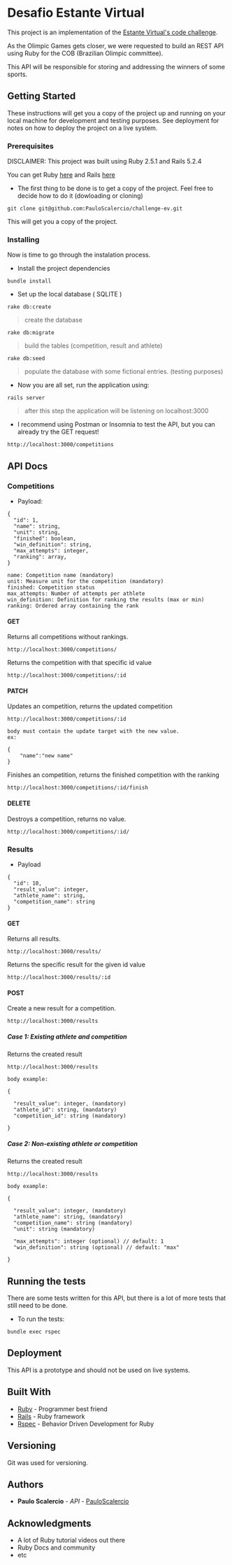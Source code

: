# Desafio Estante Virtual

This project is an implementation of the [Estante Virtual's code challenge](https://github.com/estantevirtual/vagas/blob/master/desafios/backend.md).

As the Olimpic Games gets closer, we were requested to build an REST API using Ruby for the COB (Brazilian Olimpic committee).

This API will be responsible for storing and addressing the winners of some sports.

## Getting Started

These instructions will get you a copy of the project up and running on your local machine for development and testing purposes. See deployment for notes on how to deploy the project on a live system.



### Prerequisites


DISCLAIMER: This project was built using Ruby 2.5.1 and Rails 5.2.4

You can get Ruby [here](https://www.ruby-lang.org/pt/documentation/installation/) and Rails [here](http://installrails.com/)

- The first thing to be done is to get a copy of the project. Feel free to decide how to do it (dowloading or cloning)

```
git clone git@github.com:PauloScalercio/challenge-ev.git
```

This will get you a copy of the project.



### Installing

Now is time to go through the instalation process.

- Install the project dependencies

```
bundle install
```

- Set up the local database ( SQLITE )

```
rake db:create 
```
> create the database



```
rake db:migrate 

```
> build the tables (competition, result and athlete)



```
rake db:seed

```
> populate the database with some fictional entries. (testing purposes)



- Now you are all set, run the application using:

```
rails server
```
> after this step the application will be listening on localhost:3000

- I recommend using Postman or Insomnia to test the API, but you can already try the GET request! 

```
http://localhost:3000/competitions
```

## API Docs

### Competitions

- Payload:

```
{
  "id": 1,
  "name": string,
  "unit": string,
  "finished": boolean,
  "win_definition": string,
  "max_attempts": integer,
  "ranking": array,
}
```

```
name: Competition name (mandatory)
unit: Measure unit for the competition (mandatory)
finished: Competition status
max_attempts: Number of attempts per athlete 
win_definition: Definition for ranking the results (max or min)
ranking: Ordered array containing the rank
```

#### GET

Returns all competitions without rankings.
```
http://localhost:3000/competitions/
```

Returns the competition with that specific id value
```
http://localhost:3000/competitions/:id
```

#### PATCH

Updates an competition, returns the updated competition

```
http://localhost:3000/competitions/:id

body must contain the update target with the new value.
ex:

{
    "name":"new name"
}
```

Finishes an competition, returns the finished competition with the ranking

```
http://localhost:3000/competitions/:id/finish
```

#### DELETE

Destroys a competition, returns no value.
```
http://localhost:3000/competitions/:id/
```

### Results

- Payload
```
{
  "id": 10,
  "result_value": integer,
  "athlete_name": string,
  "competition_name": string
}
```

#### GET

Returns all results.
```
http://localhost:3000/results/
```

Returns the specific result for the given id value
```
http://localhost:3000/results/:id
```

#### POST


Create a new result for a competition.
```
http://localhost:3000/results
```

##### Case 1: Existing athlete and competition

Returns the created result
```
http://localhost:3000/results

body example:

{

  "result_value": integer, (mandatory)
  "athlete_id": string, (mandatory)
  "competition_id": string (mandatory)

}
```

##### Case 2: Non-existing athlete or competition

Returns the created result
```
http://localhost:3000/results

body example:

{

  "result_value": integer, (mandatory)
  "athlete_name": string, (mandatory)
  "competition_name": string (mandatory)
  "unit": string (mandatory)

  "max_attempts": integer (optional) // default: 1
  "win_definition": string (optional) // default: "max"

}
```


## Running the tests

There are some tests written for this API, but there is a lot of more tests that still need to be done.

- To run the tests:

```
bundle exec rspec
```

## Deployment

This API is a prototype and should not be used on live systems.

## Built With

* [Ruby](https://www.ruby-lang.org/pt/documentation/installation/) - Programmer best friend
* [Rails](https://rubyonrails.org/) - Ruby framework
* [Rspec](https://rspec.info/) - Behavior Driven Development for Ruby


## Versioning

Git was used for versioning.

## Authors

* **Paulo Scalercio** - *API* - [PauloScalercio](https://github.com/PauloScalercio)

## Acknowledgments

* A lot of Ruby tutorial videos out there
* Ruby Docs and community
* etc


